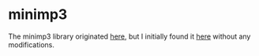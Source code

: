 # minimp3

The minimp3 library originated [here](https://github.com/lieff/minimp3), but I initially found it [here](https://github.com/atomic14/esp32-play-mp3-demo) without any modifications. 
